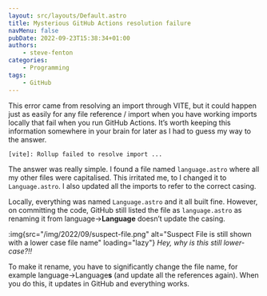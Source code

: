 ```yaml
---
layout: src/layouts/Default.astro
title: Mysterious GitHub Actions resolution failure
navMenu: false
pubDate: 2022-09-23T15:38:34+01:00
authors:
    - steve-fenton
categories:
    - Programming
tags:
    - GitHub
---
```


This error came from resolving an import through VITE, but it could happen just as easily for any file reference / import when you have working imports locally that fail when you run GitHub Actions. It’s worth keeping this information somewhere in your brain for later as I had to guess my way to the answer.

```
[vite]: Rollup failed to resolve import ...
```

The answer was really simple. I found a file named `language.astro` where all my other files were capitalised. This irritated me, to I changed it to `Language.astro`. I also updated all the imports to refer to the correct casing.

Locally, everything was named `Language.astro` and it all built fine. However, on committing the code, GitHub still listed the file as `language.astro` as renaming it from language-&gt;**Language** doesn’t update the casing.

:img{src="/img/2022/09/suspect-file.png" alt="Suspect File is still shown with a lower case file name" loading="lazy"}
*Hey, why is this still lower-case?!!*

To make it rename, you have to significantly change the file name, for example language-&gt;Language**s** (and update all the references again). When you do this, it updates in GitHub and everything works.